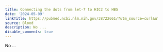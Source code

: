 ```yaml
---
title: Connecting the dots from let-7 to HIC2 to HBG
date: '2024-05-09'
linkTitle: https://pubmed.ncbi.nlm.nih.gov/38722661/?utm_source=curl&utm_medium=rss&utm_campaign=journals&utm_content=7603509&fc=None&ff=20240510182113&v=2.18.0.post9+e462414
source: Blood
description: No ...
disable_comments: true
---
```

No ...